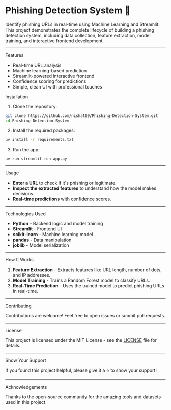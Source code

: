 # Phishing Detection System 🔐

Identify phishing URLs in real-time using Machine Learning and Streamlit. This project demonstrates the complete lifecycle of building a phishing detection system, including data collection, feature extraction, model training, and interactive frontend development.

---

 Features

* Real-time URL analysis
* Machine learning-based prediction
* Streamlit-powered interactive frontend
* Confidence scoring for predictions
* Simple, clean UI with professional touches


 Installation

1. Clone the repository:

```bash
git clone https://github.com/nishat09/Phishing-Detection-System.git
cd Phishing-Detection-System
```

2. Install the required packages:

```bash
uv install -r requirements.txt
```

3. Run the app:

```bash
uv run streamlit run app.py
```

---

Usage

* **Enter a URL** to check if it's phishing or legitimate.
* **Inspect the extracted features** to understand how the model makes decisions.
* **Real-time predictions** with confidence scores.

---

 Technologies Used

* **Python** - Backend logic and model training
* **Streamlit** - Frontend UI
* **scikit-learn** - Machine learning model
* **pandas** - Data manipulation
* **joblib** - Model serialization

---

 How It Works

1. **Feature Extraction** - Extracts features like URL length, number of dots, and IP addresses.
2. **Model Training** - Trains a Random Forest model to classify URLs.
3. **Real-Time Prediction** - Uses the trained model to predict phishing URLs in real-time.

---

Contributing

Contributions are welcome! Feel free to open issues or submit pull requests.

---

License

This project is licensed under the MIT License - see the [LICENSE](LICENSE) file for details.

---

Show Your Support

If you found this project helpful, please give it a ⭐ to show your support!

---

Acknowledgements

Thanks to the open-source community for the amazing tools and datasets used in this project.
